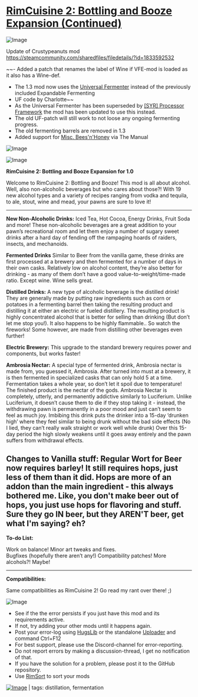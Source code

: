 # [RimCuisine 2: Bottling and Booze Expansion (Continued)](https://steamcommunity.com/sharedfiles/filedetails/?id=2069596932)

![Image](https://i.imgur.com/buuPQel.png)

Update of Crustypeanuts mod
https://steamcommunity.com/sharedfiles/filedetails/?id=1833592532

~~- Added a patch that renames the label of Wine if VFE-mod is loaded as it also has a Wine-def.
- The 1.3 mod now uses the [Universal Fermenter](https://steamcommunity.com/sharedfiles/filedetails/?id=2558008936) instead of the previously included Expandable Fermenting
- UF code by Charlotte~~
- As the Universal Fermenter has been superseded by [[SYR] Processor Framework](https://steamcommunity.com/sharedfiles/filedetails/?id=2633514537) the mod has been updated to use this instead.
- The old UF-patch will still work to not loose any ongoing fermenting progress.
- The old fermenting barrels are removed in 1.3
- Added support for [Misc. Bees'n'Honey](https://steamcommunity.com/sharedfiles/filedetails/?id=766264659) via The Manual

![Image](https://i.imgur.com/pufA0kM.png)
	
![Image](https://i.imgur.com/Z4GOv8H.png)

**RimCuisine 2: Bottling and Booze Expansion for 1.0**

Welcome to RimCuisine 2: Bottling and Booze! This mod is all about alcohol.  Well, also non-alcoholic beverages but who cares about those?! With 19 new alcohol types and a variety of recipes ranging from vodka and tequila, to ale, stout, wine and mead, your pawns are sure to love it!


------------------------------------------------------------

**New Non-Alcoholic Drinks:** Iced Tea, Hot Cocoa, Energy Drinks, Fruit Soda and more! These non-alcoholic beverages are a great addition to your pawn’s recreational room and let them enjoy a number of sugary sweet drinks after a hard day of fending off the rampaging hoards of raiders, insects, and mechanoids.

**Fermented Drinks** Similar to Beer from the vanilla game, these drinks are first processed at a brewery and then fermented for a number of days in their own casks.  Relatively low on alcohol content, they’re also better for drinking - as many of them don’t have a good value-to-weight/time-made ratio.  Except wine.  Wine sells great.

**Distilled Drinks:** A new type of alcoholic beverage is the distilled drink! They are generally made by putting raw ingredients such as corn or potatoes in a fermenting barrel then taking the resulting product and distilling it at either an electric or fueled distillery.  The resulting product is highly concentrated alcohol that is better for selling than drinking (But don’t let me stop you!).  It also happens to be highly flammable.. So watch the fireworks! Some however, are made from distilling other beverages even further!

**Electric Brewery:** This upgrade to the standard brewery requires power and components, but works faster!

**Ambrosia Nectar:** A special type of fermented drink, Ambrosia nectar is made from, you guessed it, Ambrosia.  After turned into must at a brewery, it is then fermented in specialized casks that can only hold 5 at a time.  Fermentation takes a whole year, so don’t let it spoil due to temperature!   The finished product is the nectar of the gods.  Ambrosia Nectar is completely, utterly, and permanently addictive similarly to Luciferium. Unlike Luciferium, it doesn’t cause them to die if they stop taking it - instead, the withdrawing pawn is permanently in a poor mood and just can’t seem to feel as much joy.  Imbibing this drink puts the drinker into  a 15-day ‘drunken high’ where they feel similar to being drunk without the bad side effects (No I lied, they can’t really walk straight or work well while drunk)  Over this 15-day period the high slowly weakens until it goes away entirely and the pawn suffers from withdrawal effects.

**Changes to Vanilla stuff:**  Regular Wort for Beer now requires barley! It still requires hops, just less of them than it did.  Hops are more of an addon than the main ingredient - this always bothered me.  Like, you don&apos;t make beer out of hops, you just use hops for flavoring and stuff.  Sure they go IN beer, but they AREN&apos;T beer, get what I&apos;m saying? eh?
--------------------------------------------------

**To-do List:**

Work on balance!
Minor art tweaks and fixes.  
Bugfixes (hopefully there aren’t any!)
Compatibility patches!
More alcohols?! Maybe!

--------------------------------------------------

**Compatibilities:**

Same compatibilities as RimCuisine 2! Go read my rant over there! ;)

![Image](https://i.imgur.com/PwoNOj4.png)



-  See if the the error persists if you just have this mod and its requirements active.
-  If not, try adding your other mods until it happens again.
-  Post your error-log using [HugsLib](https://steamcommunity.com/workshop/filedetails/?id=818773962) or the standalone [Uploader](https://steamcommunity.com/sharedfiles/filedetails/?id=2873415404) and command Ctrl+F12
-  For best support, please use the Discord-channel for error-reporting.
-  Do not report errors by making a discussion-thread, I get no notification of that.
-  If you have the solution for a problem, please post it to the GitHub repository.
-  Use [RimSort](https://github.com/RimSort/RimSort/releases/latest) to sort your mods

 

[![Image](https://img.shields.io/github/v/release/emipa606/RimCuisine2BottlingandBoozeExpansion?label=latest%20version&style=plastic&color=9f1111&labelColor=black)](https://steamcommunity.com/sharedfiles/filedetails/changelog/2069596932) | tags:  distillation,  fermentation
